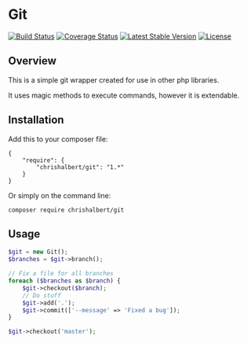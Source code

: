 # Git
[![Build Status](https://travis-ci.org/chrishalbert/Git.svg?branch=master)](https://travis-ci.org/chrishalbert/Git)
[![Coverage Status](https://coveralls.io/repos/github/chrishalbert/Git/badge.svg?branch=master)](https://coveralls.io/github/chrishalbert/Git?branch=master)
[![Latest Stable Version](https://poser.pugx.org/chrishalbert/git/version)](https://packagist.org/packages/chrishalbert/git)
[![License](https://poser.pugx.org/chrishalbert/git/license)](https://packagist.org/packages/chrishalbert/git)

## Overview
This is a simple git wrapper created for use in other php libraries.

It uses magic methods to execute commands, however it is extendable.

## Installation

Add this to your composer file:
```
{
    "require": {
        "chrishalbert/git": "1.*"
    }
} 
```

Or simply on the command line:
```
composer require chrishalbert/git
```


## Usage
```php
$git = new Git();
$branches = $git->branch();

// Fix a file for all branches
foreach ($branches as $branch) {
    $git->checkout($branch);
    // Do stuff
    $git->add('.');
    $git->commit(['--message' => 'Fixed a bug']);
}

$git->checkout('master');
```
